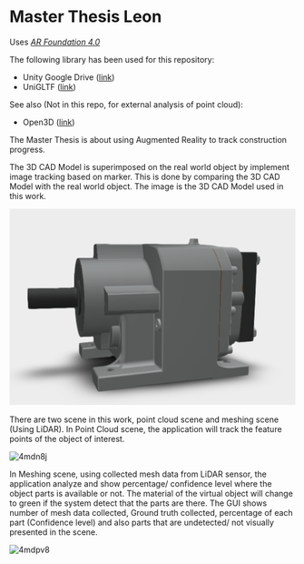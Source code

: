 # Master Thesis Leon

Uses  [*AR Foundation 4.0*](https://docs.unity3d.com/Packages/com.unity.xr.arfoundation@4.0/manual/index.html) 

The following library has been used for this repository:

* Unity Google Drive ([link](https://github.com/Elringus/UnityGoogleDrive))
* UniGLTF ([link](https://github.com/ousttrue/UniGLTF))

See also (Not in this repo, for external analysis of point cloud):
* Open3D ([link](http://www.open3d.org/))

The Master Thesis is about using Augmented Reality to track construction progress.

The 3D CAD Model is superimposed on the real world object by implement image tracking based on marker. This is done by comparing the 3D CAD Model with the real world object.
The image is the 3D CAD Model used in this work.

![alt text](https://github.com/leonrevon/MasterThesisLeon/blob/main/image/CADModel.png?raw=true)


There are two scene in this work, point cloud scene and meshing scene (Using LiDAR).
In Point Cloud scene, the application will track the feature points of the object of interest.

![4mdn8j](https://user-images.githubusercontent.com/26881328/99151828-0c6b9f00-269e-11eb-8631-fc20f0911a4c.gif)


In Meshing scene, using collected mesh data from LiDAR sensor, the application analyze and show percentage/ confidence level where the object parts is available or not. The material of the virtual object will change to green if the system detect that the parts are there. The GUI shows number of mesh data collected, Ground truth collected, percentage of each part (Confidence level) and also parts that are undetected/ not visually presented in the scene.

![4mdpv8](https://user-images.githubusercontent.com/26881328/99152170-62414680-26a0-11eb-9764-2235d004bd4e.gif)


